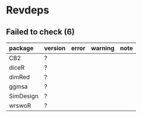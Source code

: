 # Revdeps

## Failed to check (6)

|package   |version |error |warning |note |
|:---------|:-------|:-----|:-------|:----|
|CB2       |?       |      |        |     |
|diceR     |?       |      |        |     |
|dimRed    |?       |      |        |     |
|ggmsa     |?       |      |        |     |
|SimDesign |?       |      |        |     |
|wrswoR    |?       |      |        |     |

